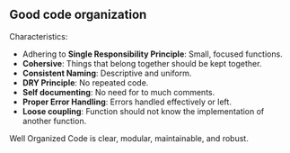 ## Good code organization

Characteristics:

- Adhering to **Single Responsibility Principle**: Small, focused functions.
- **Cohersive**: Things that belong together should be kept together.
- **Consistent Naming**: Descriptive and uniform.
- **DRY Principle**: No repeated code.
- **Self documenting**: No need for to much comments.
- **Proper Error Handling**: Errors handled effectively or left.
- **Loose coupling**: Function should not know the implementation of another function.


Well Organized Code is clear, modular, maintainable, and robust.
